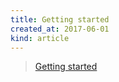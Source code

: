 ```yaml
---
title: Getting started
created_at: 2017-06-01
kind: article
---
```


> <a href="https://github.com/open-falcon/falcon-plus/blob/master/README.md">Getting started</a>
